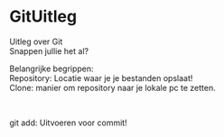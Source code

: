 # GitUitleg
Uitleg over Git <br>
Snappen jullie het al?

Belangrijke begrippen:<br>
Repository: Locatie waar je je bestanden opslaat!<br>
Clone: manier om repository naar je lokale pc te zetten.

<br>

git add: Uitvoeren voor commit!